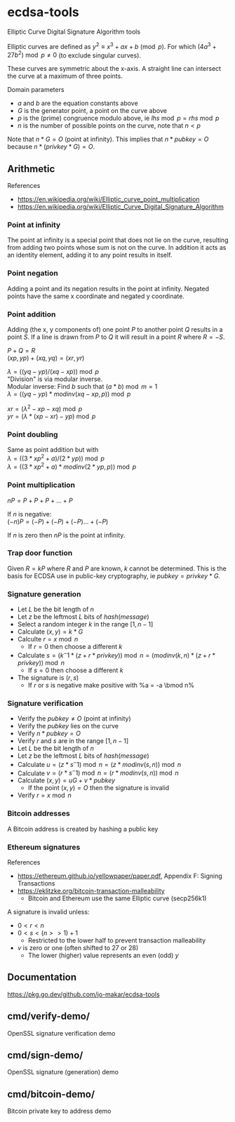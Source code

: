 # ecdsa-tools

Elliptic Curve Digital Signature Algorithm tools

Elliptic curves are defined as $y^2 \equiv x^3 + ax + b \pmod p$.
For which $(4a^3 + 27b^2) \bmod p \neq 0$ (to exclude singular curves).

These curves are symmetric about the x-axis.
A straight line can intersect the curve at a maximum of three points.

Domain parameters
- $a$ and $b$ are the equation constants above
- $G$ is the generator point, a point on the curve above
- $p$ is the (prime) congruence modulo above, ie $lhs \bmod p = rhs \bmod p$
- $n$ is the number of possible points on the curve, note that $n < p$

Note that $n * G = O$ (point at infinity).
This implies that $n * pubkey = O$ because $n * (privkey * G) = O$.

## Arithmetic

References
- <https://en.wikipedia.org/wiki/Elliptic_curve_point_multiplication>
- <https://en.wikipedia.org/wiki/Elliptic_Curve_Digital_Signature_Algorithm>

### Point at infinity
The point at infinity is a special point that does not lie on the curve,
resulting from adding two points whose sum is not on the curve.
In addition it acts as an identity element, adding it to any point results in itself.

### Point negation
Adding a point and its negation results in the point at infinity.
Negated points have the same x coordinate and negated y coordinate.

### Point addition

Adding (the x, y components of) one point $P$ to another point $Q$ results in a point $S$.
If a line is drawn from $P$ to $Q$ it will result in a point $R$ where $R = -S$.

$P + Q = R$  
$(xp, yp) + (xq, yq) = (xr, yr)$

$\lambda = ((yq - yp) / (xq - xp)) \bmod p$  
"Division" is via modular inverse.  
Modular inverse: Find $b$ such that $(a * b) \bmod m = 1$  
$\lambda = ((yq - yp) * modinv(xq - xp, p)) \bmod p$

$xr = (\lambda^2 - xp - xq) \bmod p$  
$yr = (\lambda * (xp - xr) - yp) \bmod p$

### Point doubling
Same as point addition but with  
$\lambda = ((3 * xp^2 + a) / (2 * yp)) \bmod p$  
$\lambda = ((3 * xp^2 + a) * modinv(2 * yp, p)) \bmod p$

### Point multiplication

$nP = P + P + P + ... + P$

If $n$ is negative:  
$(-n)P = (-P) + (-P) + (-P) ... + (-P)$

If $n$ is zero then $nP$ is the point at infinity.

### Trap door function
Given $R = kP$ where $R$ and $P$ are known, $k$ cannot be determined.
This is the basis for ECDSA use in public-key cryptography, ie $pubkey = privkey * G$.

### Signature generation
- Let $L$ be the bit length of $n$
- Let $z$ be the leftmost $L$ bits of $hash(message)$
- Select a random integer $k$ in the range $[1, n-1]$
- Calculate $(x, y) = k * G$
- Calculte $r = x \bmod n$
  - If $r = 0$ then choose a different $k$
- Calculate $s = (k^-1 * (z + r * privkey)) \bmod n = (modinv(k, n) * (z + r * privkey)) \bmod n$
  - If $s = 0$ then choose a different $k$
- The signature is $(r, s)$
  - If $r$ or $s$ is negative make positive with %a = -a \bmod n%

### Signature verification
- Verify the $pubkey \neq O$ (point at infinity)
- Verify the $pubkey$ lies on the curve
- Verify $n * pubkey = O$
- Verify $r$ and $s$ are in the range $[1, n-1]$
- Let $L$ be the bit length of $n$
- Let $z$ be the leftmost $L$ bits of $hash(message)$
- Calculate $u = (z * s^-1) \bmod n = (z * modinv(s, n)) \bmod n$
- Calculate $v = (r * s^-1) \bmod n = (r * modinv(s, n)) \bmod n$
- Calculate $(x, y) = uG + v * pubkey$
  - If the point $(x, y) = O$ then the signature is invalid
- Verify $r = x \bmod n$

### Bitcoin addresses
A Bitcoin address is created by hashing a public key

### Ethereum signatures

References
- <https://ethereum.github.io/yellowpaper/paper.pdf>, Appendix F: Signing Transactions
- <https://eklitzke.org/bitcoin-transaction-malleability>
  - Bitcoin and Ethereum use the same Elliptic curve (secp256k1)

A signature is invalid unless:
- $0 < r < n$
- $0 < s < (n >> 1) + 1$
  - Restricted to the lower half to prevent transaction malleability
- $v$ is zero or one (often shifted to 27 or 28)
  - The lower (higher) value represents an even (odd) $y$

## Documentation

<https://pkg.go.dev/github.com/jo-makar/ecdsa-tools>

## cmd/verify-demo/
OpenSSL signature verification demo

## cmd/sign-demo/
OpenSSL signature (generation) demo

## cmd/bitcoin-demo/
Bitcoin private key to address demo
